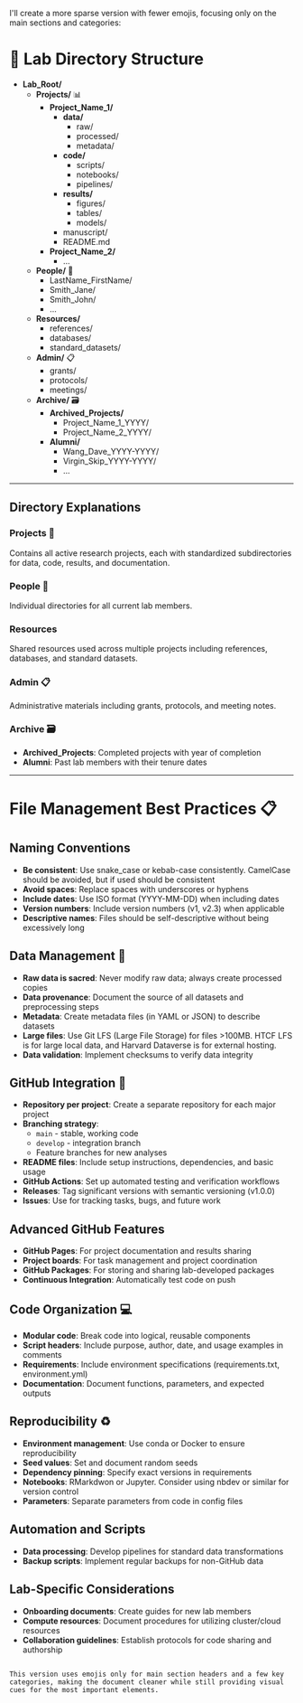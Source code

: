 I'll create a more sparse version with fewer emojis, focusing only on the main sections and categories:

# 🧪 Lab Directory Structure

* **Lab_Root/**
  * **Projects/** 📊
    * **Project_Name_1/**
      * **data/**
        * raw/
        * processed/
        * metadata/
      * **code/**
        * scripts/
        * notebooks/
        * pipelines/
      * **results/**
        * figures/
        * tables/
        * models/
      * manuscript/
      * README.md
    * **Project_Name_2/**
      * ...
  * **People/** 👥
    * LastName_FirstName/
    * Smith_Jane/
    * Smith_John/
    * ...
  * **Resources/**
    * references/
    * databases/
    * standard_datasets/
  * **Admin/** 📋
    * grants/
    * protocols/
    * meetings/
  * **Archive/** 🗃️
    * **Archived_Projects/**
      * Project_Name_1_YYYY/
      * Project_Name_2_YYYY/
    * **Alumni/**
      * Wang_Dave_YYYY-YYYY/
      * Virgin_Skip_YYYY-YYYY/
      * ...
---
## Directory Explanations

### Projects 🔬
Contains all active research projects, each with standardized subdirectories for data, code, results, and documentation.

### People 👥
Individual directories for all current lab members.

### Resources
Shared resources used across multiple projects including references, databases, and standard datasets.

### Admin 📋
Administrative materials including grants, protocols, and meeting notes.

### Archive 🗃️
- **Archived_Projects**: Completed projects with year of completion
- **Alumni**: Past lab members with their tenure dates
---
# File Management Best Practices 📋

## Naming Conventions

- **Be consistent**: Use snake_case or kebab-case consistently. CamelCase should be avoided, but if used should be consistent
- **Avoid spaces**: Replace spaces with underscores or hyphens
- **Include dates**: Use ISO format (YYYY-MM-DD) when including dates
- **Version numbers**: Include version numbers (v1, v2.3) when applicable
- **Descriptive names**: Files should be self-descriptive without being excessively long

## Data Management 💾

- **Raw data is sacred**: Never modify raw data; always create processed copies
- **Data provenance**: Document the source of all datasets and preprocessing steps
- **Metadata**: Create metadata files (in YAML or JSON) to describe datasets
- **Large files**: Use Git LFS (Large File Storage) for files >100MB. HTCF LFS is for large local data, and Harvard Dataverse is for external hosting.
- **Data validation**: Implement checksums to verify data integrity
  
## GitHub Integration 🐙

- **Repository per project**: Create a separate repository for each major project
- **Branching strategy**:
  - `main` - stable, working code
  - `develop` - integration branch
  - Feature branches for new analyses
- **README files**: Include setup instructions, dependencies, and basic usage
- **GitHub Actions**: Set up automated testing and verification workflows
- **Releases**: Tag significant versions with semantic versioning (v1.0.0)
- **Issues**: Use for tracking tasks, bugs, and future work

## Advanced GitHub Features

- **GitHub Pages**: For project documentation and results sharing
- **Project boards**: For task management and project coordination
- **GitHub Packages**: For storing and sharing lab-developed packages
- **Continuous Integration**: Automatically test code on push

## Code Organization 💻

- **Modular code**: Break code into logical, reusable components
- **Script headers**: Include purpose, author, date, and usage examples in comments
- **Requirements**: Include environment specifications (requirements.txt, environment.yml)
- **Documentation**: Document functions, parameters, and expected outputs

## Reproducibility ♻️

- **Environment management**: Use conda or Docker to ensure reproducibility
- **Seed values**: Set and document random seeds
- **Dependency pinning**: Specify exact versions in requirements
- **Notebooks**: RMarkdwon or Jupyter. Consider using nbdev or similar for version control
- **Parameters**: Separate parameters from code in config files

## Automation and Scripts

- **Data processing**: Develop pipelines for standard data transformations
- **Backup scripts**: Implement regular backups for non-GitHub data

## Lab-Specific Considerations

- **Onboarding documents**: Create guides for new lab members
- **Compute resources**: Document procedures for utilizing cluster/cloud resources
- **Collaboration guidelines**: Establish protocols for code sharing and authorship
```

This version uses emojis only for main section headers and a few key categories, making the document cleaner while still providing visual cues for the most important elements.
